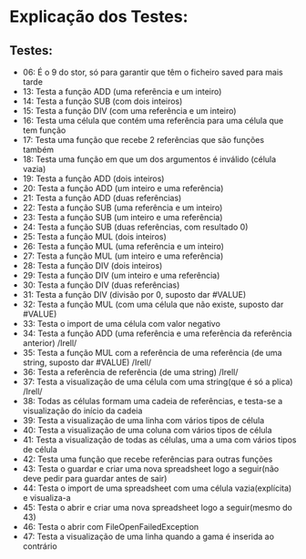 # Explicação dos Testes:

## Testes:
- 06: É o 9 do stor, só para garantir que têm o ficheiro saved para mais tarde
- 13: Testa a função ADD (uma referência e um inteiro)
- 14: Testa a função SUB (com dois inteiros)
- 15: Testa a função DIV (com uma referência e um inteiro)
- 16: Testa uma célula que contém uma referência para uma célula que tem função
- 17: Testa uma função que recebe 2 referências que são funções também
- 18: Testa uma função em que um dos argumentos é inválido (célula vazia)
- 19: Testa a função ADD (dois inteiros)
- 20: Testa a função ADD (um inteiro e uma referência)
- 21: Testa a função ADD (duas referências)
- 22: Testa a função SUB (uma referência e um inteiro)
- 23: Testa a função SUB (um inteiro e uma referência)
- 24: Testa a função SUB (duas referências, com resultado 0)
- 25: Testa a função MUL (dois inteiros)
- 26: Testa a função MUL (uma referência e um inteiro)
- 27: Testa a função MUL (um inteiro e uma referência)
- 28: Testa a função DIV (dois inteiros)
- 29: Testa a função DIV (um inteiro e uma referência)
- 30: Testa a função DIV (duas referências)
- 31: Testa a função DIV (divisão por 0, suposto dar #VALUE)
- 32: Testa a função MUL (com uma célula que não existe, suposto dar #VALUE)
- 33: Testa o import de uma célula com valor negativo
- 34: Testa a função ADD (uma referência e uma referência da referência anterior) /Irell/
- 35: Testa a função MUL com a referência de uma referência (de uma string, suposto dar #VALUE) /Irell/
- 36: Testa a referência de referência (de uma string) /Irell/
- 37: Testa a visualização de uma célula com uma string(que é só a plica) /Irell/
- 38: Todas as células formam uma cadeia de referências, e testa-se a visualização do início da cadeia
- 39: Testa a visualização de uma linha com vários tipos de célula
- 40: Testa a visualização de uma coluna com vários tipos de célula
- 41: Testa a visualização de todas as células, uma a uma com vários tipos de célula
- 42: Testa uma função que recebe referências para outras funções
- 43: Testa o guardar e criar uma nova spreadsheet logo a seguir(não deve pedir para guardar antes de sair)
- 44: Testa o import de uma spreadsheet com uma célula vazia(explícita) e visualiza-a
- 45: Testa o abrir e criar uma nova spreadsheet logo a seguir(mesmo do 43)
- 46: Testa o abrir com FileOpenFailedException
- 47: Testa a visualização de uma linha quando a gama é inserida ao contrário

